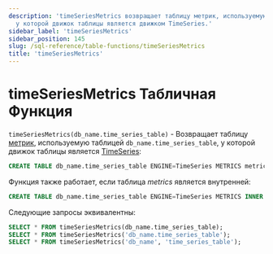 ```yaml
---
description: 'timeSeriesMetrics возвращает таблицу метрик, используемую таблицей `db_name.time_series_table`,
  у которой движок таблицы является движком TimeSeries.'
sidebar_label: 'timeSeriesMetrics'
sidebar_position: 145
slug: /sql-reference/table-functions/timeSeriesMetrics
title: 'timeSeriesMetrics'
---
```



# timeSeriesMetrics Табличная Функция

`timeSeriesMetrics(db_name.time_series_table)` - Возвращает таблицу [метрик](../../engines/table-engines/integrations/time-series.md#metrics-table),
используемую таблицей `db_name.time_series_table`, у которой движок таблицы является [TimeSeries](../../engines/table-engines/integrations/time-series.md):

```sql
CREATE TABLE db_name.time_series_table ENGINE=TimeSeries METRICS metrics_table
```

Функция также работает, если таблица _metrics_ является внутренней:

```sql
CREATE TABLE db_name.time_series_table ENGINE=TimeSeries METRICS INNER UUID '01234567-89ab-cdef-0123-456789abcdef'
```

Следующие запросы эквивалентны:

```sql
SELECT * FROM timeSeriesMetrics(db_name.time_series_table);
SELECT * FROM timeSeriesMetrics('db_name.time_series_table');
SELECT * FROM timeSeriesMetrics('db_name', 'time_series_table');
```
